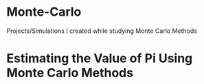 # Monte-Carlo
Projects/Simulations I created while studying Monte Carlo Methods


# Estimating the Value of Pi Using Monte Carlo Methods
